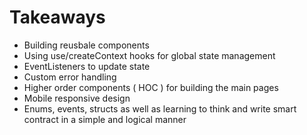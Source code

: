 # Takeaways 
- Building reusbale components
- Using use/createContext hooks for global state management
- EventListeners to update state 
- Custom error handling 
- Higher order components ( HOC ) for building the main pages 
- Mobile responsive design 
- Enums, events, structs as well as learning to think and write smart contract in a simple and logical manner





